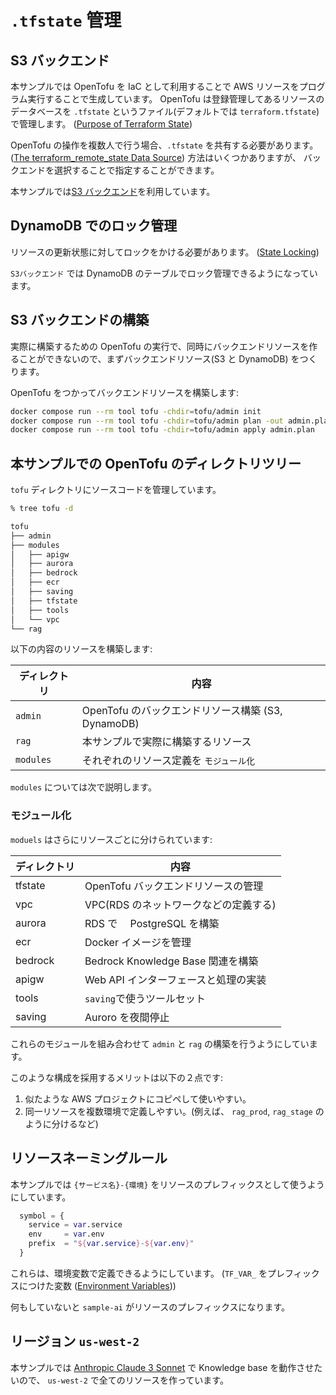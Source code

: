 # `.tfstate` 管理

## S3 バックエンド

本サンプルでは OpenTofu を IaC として利用することで AWS リソースをプログラム実行することで生成しています。
OpenTofu は登録管理してあるリソースのデータベースを `.tfstate` というファイル(デフォルトでは `terraform.tfstate`)で管理します。
([Purpose of Terraform State](https://developer.hashicorp.com/terraform/language/state/purpose))

OpenTofu の操作を複数人で行う場合、`.tfstate` を共有する必要があります。 ([The terraform_remote_state Data Source](https://developer.hashicorp.com/terraform/language/state/remote-state-data))
方法はいくつかありますが、 バックエンドを選択することで指定することができます。

本サンプルでは[S3 バックエンド](https://developer.hashicorp.com/terraform/language/settings/backends/s3)を利用しています。

## DynamoDB でのロック管理

リソースの更新状態に対してロックをかける必要があります。 ([State Locking](https://developer.hashicorp.com/terraform/language/state/locking))

`S3バックエンド` では DynamoDB のテーブルでロック管理できるようになっています。

## S3 バックエンドの構築

実際に構築するための OpenTofu の実行で、同時にバックエンドリソースを作ることができないので、まずバックエンドリソース(S3 と DynamoDB) をつくります。

OpenTofu をつかってバックエンドリソースを構築します:

```bash
docker compose run --rm tool tofu -chdir=tofu/admin init
docker compose run --rm tool tofu -chdir=tofu/admin plan -out admin.plan
docker compose run --rm tool tofu -chdir=tofu/admin apply admin.plan
```

## 本サンプルでの OpenTofu のディレクトリツリー

`tofu` ディレクトリにソースコードを管理しています。

```bash
% tree tofu -d

tofu
├── admin
├── modules
│   ├── apigw
│   ├── aurora
│   ├── bedrock
│   ├── ecr
│   ├── saving
│   ├── tfstate
│   ├── tools
│   └── vpc
└── rag
```

以下の内容のリソースを構築します:

| ディレクトリ | 内容                                               |
| ------------ | -------------------------------------------------- |
| `admin`      | OpenTofu のバックエンドリソース構築 (S3, DynamoDB) |
| `rag`        | 本サンプルで実際に構築するリソース                 |
| `modules`    | それぞれのリソース定義を `モジュール化`            |

`modules` については次で説明します。

### モジュール化

`moduels` はさらにリソースごとに分けられています:

| ディレクトリ | 内容                                  |
| ------------ | ------------------------------------- |
| tfstate      | OpenTofu バックエンドリソースの管理   |
| vpc          | VPC(RDS のネットワークなどの定義する) |
| aurora       | RDS で　 PostgreSQL を構築            |
| ecr          | Docker イメージを管理                 |
| bedrock      | Bedrock Knowledge Base 関連を構築     |
| apigw        | Web API インターフェースと処理の実装  |
| tools        | `saving`で使うツールセット            |
| saving       | Auroro を夜間停止                     |

これらのモジュールを組み合わせて `admin` と `rag` の構築を行うようにしています。

このような構成を採用するメリットは以下の２点です:

1. 似たような AWS プロジェクトにコピペして使いやすい。
2. 同一リソースを複数環境で定義しやすい。(例えば、 `rag_prod`, `rag_stage` のように分けるなど)

## リソースネーミングルール

本サンプルでは `{サービス名}-{環境}` をリソースのプレフィックスとして使うようにしています。

```tf
  symbol = {
    service = var.service
    env     = var.env
    prefix  = "${var.service}-${var.env}"
  }
```

これらは、環境変数で定義できるようにしています。 (`TF_VAR_` をプレフィックスにつけた変数 ([Environment Variables](https://developer.hashicorp.com/terraform/language/values/variables#environment-variables)))

何もしていないと `sample-ai` がリソースのプレフィックスになります。

## リージョン `us-west-2`

本サンプルでは [Anthropic Claude 3 Sonnet](https://www.anthropic.com/news/claude-3-5-sonnet) で Knowledge base を動作させたいので、 `us-west-2` で全てのリソースを作っています。
